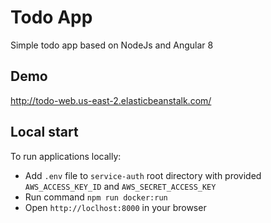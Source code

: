 # Todo App

Simple todo app based on NodeJs and Angular 8

## Demo

http://todo-web.us-east-2.elasticbeanstalk.com/

## Local start

To run applications locally:
* Add `.env` file to `service-auth` root directory with provided `AWS_ACCESS_KEY_ID` and `AWS_SECRET_ACCESS_KEY`
* Run command `npm run docker:run`
* Open `http://loclhost:8000` in your browser

